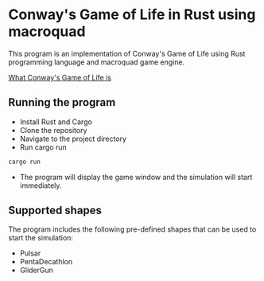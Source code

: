 # Conway's Game of Life in Rust using macroquad

This program is an implementation of Conway's Game of Life using Rust programming language and macroquad game engine.

[What Conway's Game of Life is](https://discord.gg/WfEp6uthttps://en.wikipedia.org/wiki/Conway%27s_Game_of_Life)

## Running the program
- Install Rust and Cargo
- Clone the repository
- Navigate to the project directory
- Run cargo run
 ```bash
cargo run
```
- The program will display the game window and the simulation will start immediately.

## Supported shapes
The program includes the following pre-defined shapes that can be used to start the simulation:
- Pulsar
- PentaDecathlon
- GliderGun
